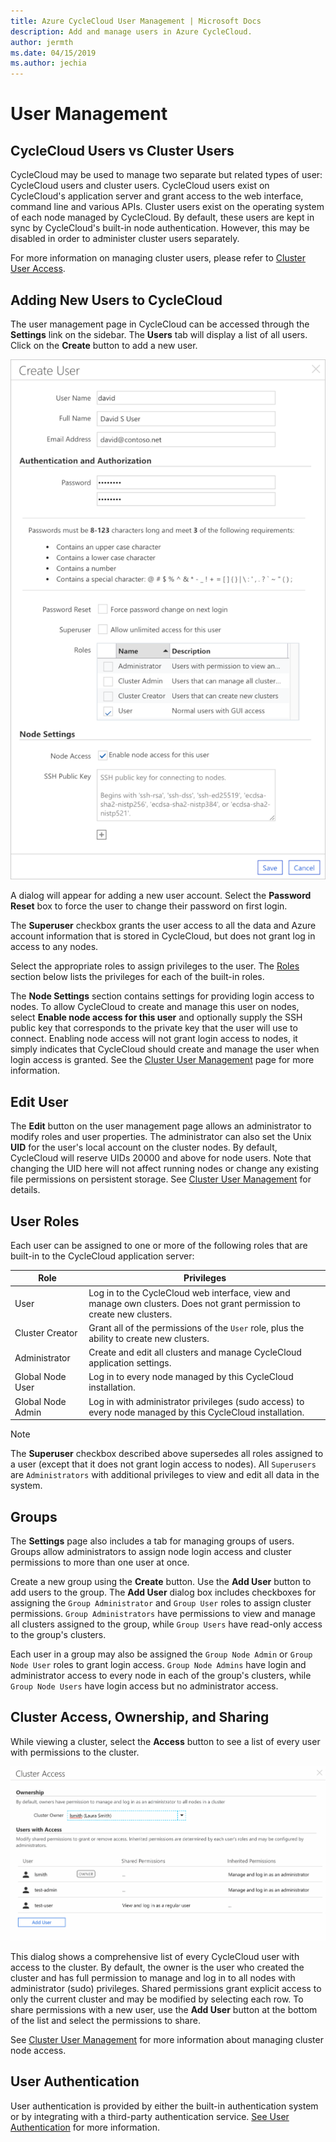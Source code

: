 ```yaml
---
title: Azure CycleCloud User Management | Microsoft Docs
description: Add and manage users in Azure CycleCloud.
author: jermth
ms.date: 04/15/2019
ms.author: jechia
---
```


# User Management

## CycleCloud Users vs Cluster Users

CycleCloud may be used to manage two separate but related types of user: CycleCloud users and cluster users. CycleCloud users exist on CycleCloud's application server and grant access to the web interface, command line and various APIs. Cluster users exist on the operating system of each node managed by CycleCloud. By default, these users are kept in sync by CycleCloud's built-in node authentication. However, this may be disabled in order to administer cluster users separately.

For more information on managing cluster users, please refer to [Cluster User Access](user-cluster-access.md).

## Adding New Users to CycleCloud

The user management page in CycleCloud can be accessed through the **Settings** link on the sidebar.  The **Users** tab will display a list of all users. Click on the **Create** button to add a new user.

![Create User Dialog](./images/create_user_dialog.png)

A dialog will appear for adding a new user account. Select the **Password Reset** box to force the user to change their password on first login.

The **Superuser** checkbox grants the user access to all the data and Azure account information that is stored in CycleCloud, but does not grant log in access to any nodes.

Select the appropriate roles to assign privileges to the user. The [Roles](#user-roles) section below lists the privileges for each of the built-in roles.

The **Node Settings** section contains settings for providing login access to nodes. To allow CycleCloud to create and manage this user on nodes, select **Enable node access for this user** and optionally supply the SSH public key that corresponds to the private key that the user will use to connect. Enabling node access will not grant login access to nodes, it simply indicates that CycleCloud should create and manage the user when login access is granted. See the [Cluster User Management](user-cluster-access.md) page for more information.

## Edit User

The **Edit** button on the user management page allows an administrator to modify roles and user properties. The administrator can also set the Unix **UID** for the user's local account on the cluster nodes. By default, CycleCloud will reserve UIDs 20000 and above for node users. Note that changing the UID here will not affect running nodes or change any existing file permissions on persistent storage. See [Cluster User Management](user-cluster-access.md) for details.

## User Roles

Each user can be assigned to one or more of the following roles that are built-in to the CycleCloud application server:

| Role              | Privileges |
| ----------------- | --------------------------------------------------------------------------------------------------------------------------|
| User              | Log in to the CycleCloud web interface, view and manage own clusters. Does not grant permission to create new clusters.   |
| Cluster Creator   | Grant all of the permissions of the `User` role, plus the ability to create new clusters.                           |
| Administrator     | Create and edit all clusters and manage CycleCloud application settings.                                                  |
| Global Node User  | Log in to every node managed by this CycleCloud installation.                                                     |
| Global Node Admin | Log in with administrator privileges (sudo access) to every node managed by this CycleCloud installation.         |


> [!NOTE]
> The **Superuser** checkbox described above supersedes all roles assigned to a user (except that it does not grant login access to nodes). All `Superusers` are `Administrators` with additional privileges to view and edit all data in the system.

## Groups

The **Settings** page also includes a tab for managing groups of users. Groups allow administrators to assign node login access and cluster permissions to more than one user at once.

Create a new group using the **Create** button. Use the **Add User** button to add users to the group. The **Add User** dialog box includes checkboxes for assigning the `Group Administrator` and `Group User` roles to assign cluster permissions. `Group Administrators` have permissions to view and manage all clusters assigned to the group, while `Group Users` have read-only access to the group's clusters.

Each user in a group may also be assigned the `Group Node Admin` or `Group Node User` roles to grant login access. `Group Node Admins` have login and administrator access to every node in each of the group's clusters, while `Group Node Users` have login access but no administrator access.

## Cluster Access, Ownership, and Sharing

While viewing a cluster, select the **Access** button to see a list of every user with permissions to the cluster.

![Cluster Access Dialog](./images/cluster_access_dialog.png)

This dialog shows a comprehensive list of every CycleCloud user with access to the cluster. By default, the owner is the user who created the cluster and has full permission to manage and log in to all nodes with administrator (sudo) privileges. Shared permissions grant explicit access to only the current cluster and may be modified by selecting each row. To share permissions with a new user, use the **Add User** button at the bottom of the list and select the permissions to share.

See [Cluster User Management](user-cluster-access.md) for more information about managing cluster node access.

## User Authentication

User authentication is provided by either the built-in authentication system or by integrating with a third-party authentication service. [See User Authentication](user-authentication.md) for more information.


